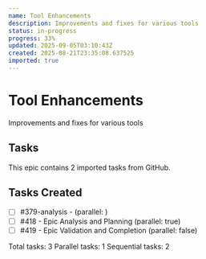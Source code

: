 ```yaml
---
name: Tool Enhancements
description: Improvements and fixes for various tools
status: in-progress
progress: 33%
updated: 2025-09-05T03:10:43Z
created: 2025-08-21T23:35:08.637525
imported: true
---
```


# Tool Enhancements

Improvements and fixes for various tools

## Tasks

This epic contains 2 imported tasks from GitHub.

## Tasks Created
- [ ] #379-analysis -  (parallel: )
- [ ] #418 - Epic Analysis and Planning (parallel: true)
- [ ] #419 - Epic Validation and Completion (parallel: false)

Total tasks: 3
Parallel tasks: 1
Sequential tasks: 2
